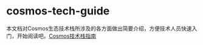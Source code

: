 # cosmos-tech-guide
本文档对Cosmos生态技术栈所涉及的各方面做出简要介绍，方便技术人员快速入门，开始阅读吧。[Cosmos技术栈指南](https://github.com/AiC-DAO/cosmos-tech-guide/blob/main/Cosmos%E7%94%9F%E6%80%81%E6%8A%80%E6%9C%AF%E6%A0%88%E5%85%A5%E9%97%A8%E6%8C%87%E5%8D%97.md)
